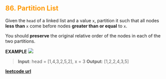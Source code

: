 <h2 style="color:#F90;">86. Partition List</h2>

Given the `head` of a linked list and a value `x`, partition it such that all nodes **less than** `x` come before nodes **greater than or equal** to `x`.

You should **preserve** the original relative order of the nodes in each of the two partitions.

**EXAMPLE**
![](https://assets.leetcode.com/uploads/2021/01/04/partition.jpg)
>**Input**: head = [1,4,3,2,5,2], x = 3
**Output**: [1,2,2,4,3,5]

**[leetcode url](https://leetcode.com/problems/partition-list/description/)**
